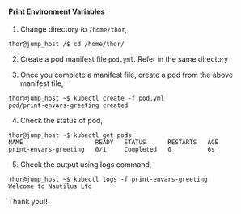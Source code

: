 #### Print Environment Variables


1. Change directory to `/home/thor`,

```
thor@jump_host /$ cd /home/thor/
```

2. Create a pod manifest file `pod.yml`. Refer in the same directory

3. Once you complete a manifest file, create a pod from the above manifest file,

```
thor@jump_host ~$ kubectl create -f pod.yml
pod/print-envars-greeting created
```

4. Check the status of pod,

```
thor@jump_host ~$ kubectl get pods
NAME                    READY   STATUS      RESTARTS   AGE
print-envars-greeting   0/1     Completed   0          6s
```

5. Check the output using logs command,

```
thor@jump_host ~$ kubectl logs -f print-envars-greeting
Welcome to Nautilus Ltd
```
Thank you!!

